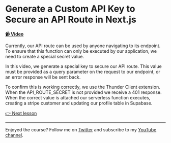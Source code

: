 # Generate a Custom API Key to Secure an API Route in Next.js

**[📹 Video](https://egghead.io/lessons/next-js-generate-a-custom-api-key-to-secure-an-api-route-in-next-js)**

Currently, our API route can be used by anyone navigating to its endpoint. To ensure that this function can only be executed by our application, we need to create a special secret value.

In this video, we generate a special key to secure our API route. This value must be provided as a query parameter on the request to our endpoint, or an error response will be sent back.

To confirm this is working correctly, we use the Thunder Client extension. When the API_ROUTE_SECRET is not provided we receive a 401 response. When the correct value is attached our serverless function executes, creating a stripe customer and updating our profile table in Supabase.

[👉 Next lesson](/12-automatically-create-a-stripe-customer-for-each-user-with-supabase-function-hooks)

---

Enjoyed the course? Follow me on [Twitter](https://twitter.com/jonmeyers_io) and subscribe to my [YouTube channel](https://www.youtube.com/channel/UCPitAIwktfCfcMR4kDWebDQ).
